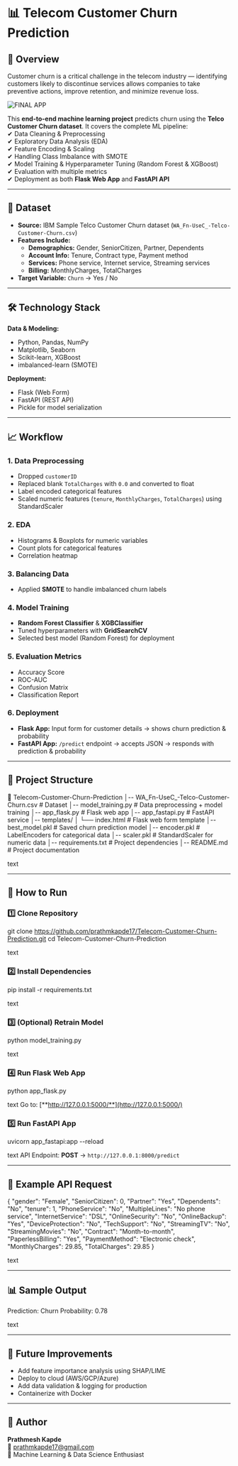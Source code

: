 # 📊 Telecom Customer Churn Prediction

## 📌 Overview
Customer churn is a critical challenge in the telecom industry — identifying customers likely to discontinue services allows companies to take preventive actions, improve retention, and minimize revenue loss.

![FINAL APP]("appimage/app.png")


This **end-to-end machine learning project** predicts churn using the **Telco Customer Churn dataset**. It covers the complete ML pipeline:  
✔ Data Cleaning & Preprocessing  
✔ Exploratory Data Analysis (EDA)  
✔ Feature Encoding & Scaling  
✔ Handling Class Imbalance with SMOTE  
✔ Model Training & Hyperparameter Tuning (Random Forest & XGBoost)  
✔ Evaluation with multiple metrics  
✔ Deployment as both **Flask Web App** and **FastAPI API**

---

## 📂 Dataset
- **Source:** IBM Sample Telco Customer Churn dataset (`WA_Fn-UseC_-Telco-Customer-Churn.csv`)
- **Features Include:**
  - **Demographics:** Gender, SeniorCitizen, Partner, Dependents
  - **Account Info:** Tenure, Contract type, Payment method
  - **Services:** Phone service, Internet service, Streaming services
  - **Billing:** MonthlyCharges, TotalCharges
- **Target Variable:** `Churn` → Yes / No

---

## 🛠 Technology Stack
**Data & Modeling:**
- Python, Pandas, NumPy
- Matplotlib, Seaborn
- Scikit-learn, XGBoost
- imbalanced-learn (SMOTE)

**Deployment:**
- Flask (Web Form)
- FastAPI (REST API)
- Pickle for model serialization

---

## 📈 Workflow

### 1. **Data Preprocessing**
- Dropped `customerID`
- Replaced blank `TotalCharges` with `0.0` and converted to float
- Label encoded categorical features
- Scaled numeric features (`tenure`, `MonthlyCharges`, `TotalCharges`) using StandardScaler

### 2. **EDA**
- Histograms & Boxplots for numeric variables
- Count plots for categorical features
- Correlation heatmap

### 3. **Balancing Data**
- Applied **SMOTE** to handle imbalanced churn labels

### 4. **Model Training**
- **Random Forest Classifier** & **XGBClassifier**
- Tuned hyperparameters with **GridSearchCV**
- Selected best model (Random Forest) for deployment

### 5. **Evaluation Metrics**
- Accuracy Score
- ROC-AUC
- Confusion Matrix
- Classification Report

### 6. **Deployment**
- **Flask App:** Input form for customer details → shows churn prediction & probability  
- **FastAPI App:** `/predict` endpoint → accepts JSON → responds with prediction & probability

---

## 📂 Project Structure

📁 Telecom-Customer-Churn-Prediction
│-- WA_Fn-UseC_-Telco-Customer-Churn.csv # Dataset
│-- model_training.py # Data preprocessing + model training
│-- app_flask.py # Flask web app
│-- app_fastapi.py # FastAPI service
│-- templates/
│ └── index.html # Flask web form template
│-- best_model.pkl # Saved churn prediction model
│-- encoder.pkl # LabelEncoders for categorical data
│-- scaler.pkl # StandardScaler for numeric data
│-- requirements.txt # Project dependencies
│-- README.md # Project documentation

text

---

## 🚀 How to Run

### 1️⃣ Clone Repository
git clone https://github.com/prathmkapde17/Telecom-Customer-Churn-Prediction.git
cd Telecom-Customer-Churn-Prediction

text

### 2️⃣ Install Dependencies
pip install -r requirements.txt

text

### 3️⃣ (Optional) Retrain Model
python model_training.py

text

### 4️⃣ Run Flask Web App
python app_flask.py

text
Go to: [**http://127.0.0.1:5000/**](http://127.0.0.1:5000/)

### 5️⃣ Run FastAPI App
uvicorn app_fastapi:app --reload

text
API Endpoint: **POST** → `http://127.0.0.1:8000/predict`

---

## 📌 Example API Request
{
"gender": "Female",
"SeniorCitizen": 0,
"Partner": "Yes",
"Dependents": "No",
"tenure": 1,
"PhoneService": "No",
"MultipleLines": "No phone service",
"InternetService": "DSL",
"OnlineSecurity": "No",
"OnlineBackup": "Yes",
"DeviceProtection": "No",
"TechSupport": "No",
"StreamingTV": "No",
"StreamingMovies": "No",
"Contract": "Month-to-month",
"PaperlessBilling": "Yes",
"PaymentMethod": "Electronic check",
"MonthlyCharges": 29.85,
"TotalCharges": 29.85
}

text

---

## 📊 Sample Output
Prediction: Churn
Probability: 0.78

text

---

## 🔮 Future Improvements
- Add feature importance analysis using SHAP/LIME
- Deploy to cloud (AWS/GCP/Azure)
- Add data validation & logging for production
- Containerize with Docker

---

## 👤 Author
**Prathmesh Kapde**  
📧 prathmkapde17@gmail.com  
💼 Machine Learning & Data Science Enthusiast
